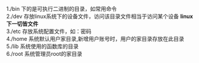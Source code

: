 1./bin 下的是可执行二进制的目录，如常用命令  
2./dev 存放linux系统下的设备文件，访问该目录文件相当于访问某个设备 **linux下一切皆文件**  
3./etc 存放系统配置文件，如：密码  
4./home 系统默认用户家目录,新增用户账号时，用户的家目录存放在此目录  
5./lib 系统使用的函数库的目录  
6./root 系统管理员root的家目录  
